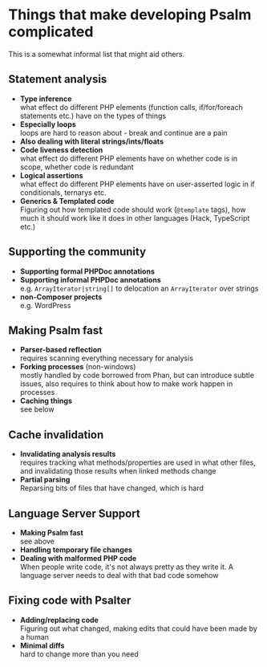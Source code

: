 # Things that make developing Psalm complicated

This is a somewhat informal list that might aid others.

## Statement analysis
- **Type inference**  
  what effect do different PHP elements (function calls, if/for/foreach statements etc.) have on the types of things
- **Especially loops**  
  loops are hard to reason about - break and continue are a pain
- **Also dealing with literal strings/ints/floats**
- **Code liveness detection**  
  what effect do different PHP elements have on whether code is in scope, whether code is redundant
- **Logical assertions**  
  what effect do different PHP elements have on user-asserted logic in if conditionals, ternarys etc.
- **Generics & Templated code**  
  Figuring out how templated code should work (`@template` tags), how much it should work like it does in other languages (Hack, TypeScript etc.)

## Supporting the community
- **Supporting formal PHPDoc annotations**
- **Supporting informal PHPDoc annotations**  
  e.g. `ArrayIterator|string[]` to delocation an `ArrayIterator` over strings
- **non-Composer projects**  
  e.g. WordPress

## Making Psalm fast
- **Parser-based reflection**  
  requires scanning everything necessary for analysis
- **Forking processes** (non-windows)  
  mostly handled by code borrowed from Phan, but can introduce subtle issues, also requires to think about how to make work happen in processes
- **Caching things**  
  see below

## Cache invalidation
- **Invalidating analysis results**  
  requires tracking what methods/properties are used in what other files, and invalidating those results when linked methods change
- **Partial parsing**  
  Reparsing bits of files that have changed, which is hard

## Language Server Support
- **Making Psalm fast**  
  see above
- **Handling temporary file changes**
- **Dealing with malformed PHP code**  
  When people write code, it's not always pretty as they write it. A language server needs to deal with that bad code somehow

## Fixing code with Psalter
- **Adding/replacing code**  
  Figuring out what changed, making edits that could have been made by a human
- **Minimal diffs**  
  hard to change more than you need
